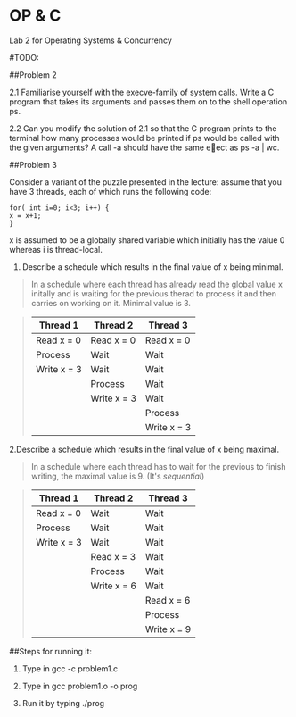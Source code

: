 # OP & C
Lab 2 for Operating Systems &amp; Concurrency 

#TODO:


##Problem 2

2.1 Familiarise yourself with the execve-family of system calls. Write a C program that
takes its arguments and passes them on to the shell operation ps.

2.2 Can you modify the solution of 2.1 so that the C program prints to the terminal how
many processes would be printed if ps would be called with the given arguments? A
call <your executable> -a should have the same eect as ps -a | wc.

##Problem 3

Consider a variant of the puzzle presented in the lecture: assume that you have 3
threads, each of which runs the following code:
```
for( int i=0; i<3; i++) {
x = x+1;
}
``` 
x is assumed to be a globally shared variable which initially has the value 0 whereas i
is thread-local.

1. Describe a schedule which results in the final value of x being minimal. 

>In a schedule where each thread has already read the global value x initally and is waiting for the previous therad to process it and then carries on working on it. Minimal value is 3.  

> | Thread 1    | Thread 2    | Thread 3    |
> |-------------|-------------|-------------|
> | Read x = 0  | Read x = 0  | Read x = 0  |
> | Process     | Wait        | Wait        |
> | Write x = 3 | Wait        | Wait        |
> |             | Process     | Wait        |
> |             | Write x = 3 | Wait        |
> |             |             | Process     |
> |             |             | Write x = 3 |


 2.Describe a schedule which results in the final value of x being maximal.

>In a schedule where each thread has to wait for the previous to finish writing, the maximal value is 9. (It's _sequential_) 

> | Thread 1    | Thread 2    | Thread 3    |
> |-------------|-------------|-------------|
> | Read x = 0  | Wait        | Wait        |
> | Process     | Wait        | Wait        |
> | Write x = 3 | Wait        | Wait        |
> |             | Read x = 3  | Wait        |
> |             | Process     | Wait        |
> |             | Write x = 6 | Wait        |
> |             |             | Read x = 6  |
> |             |             | Process     | 
> |             |             | Write x = 9 |

##Steps for running it:

1. Type in gcc -c problem1.c
 
2. Type in gcc problem1.o -o prog

3. Run it by typing ./prog
